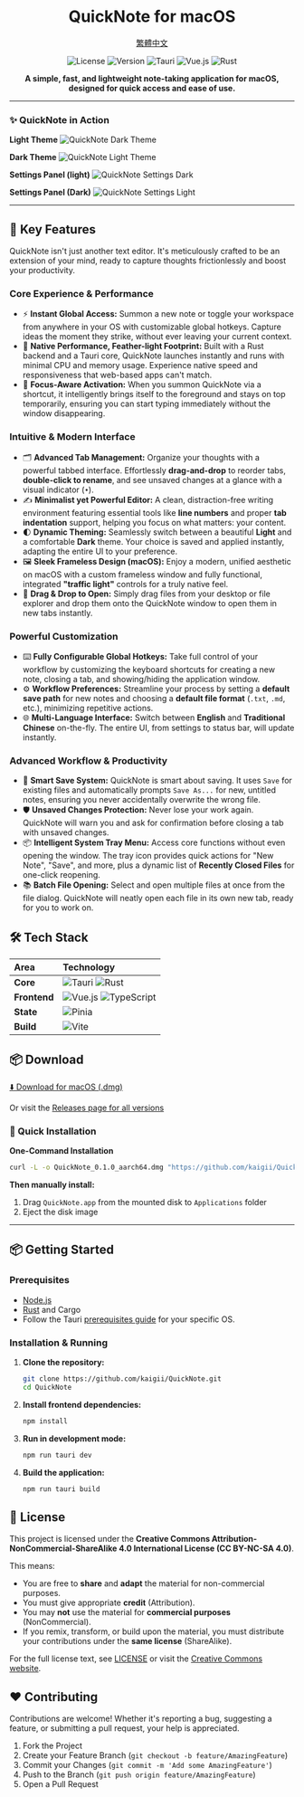 <div align="center">

# QuickNote for macOS

[繁體中文](./README.zh-TW.md)

![License](https://img.shields.io/badge/license-CC--BY--NC--SA--4.0-blue.svg)
![Version](https://img.shields.io/badge/version-0.1.0-brightgreen.svg)
![Tauri](https://img.shields.io/badge/Tauri-24C8DB?logo=tauri&logoColor=white)
![Vue.js](https://img.shields.io/badge/Vue.js-4FC08D?logo=vue.js&logoColor=white)
![Rust](https://img.shields.io/badge/Rust-DEA584?logo=rust&logoColor=white)

**A simple, fast, and lightweight note-taking application for macOS, designed for quick access and ease of use.**

</div>

---

### ✨ **QuickNote in Action**

**Light Theme**
![QuickNote Dark Theme](https://github.com/user-attachments/assets/8eda5e60-601d-467c-8861-0eb536d9e58c)

**Dark Theme**
![QuickNote Light Theme](https://github.com/user-attachments/assets/355d944b-36b7-40d5-9959-40ca30dc9370)

**Settings Panel (light)**
![QuickNote Settings Dark](https://github.com/user-attachments/assets/27a36411-048e-4f71-b339-1c85b1eda738)

**Settings Panel (Dark)**
![QuickNote Settings Light](https://github.com/user-attachments/assets/6c5bb556-3701-46e8-8cc3-5a476a1accf1)

---

## 🚀 Key Features

QuickNote isn't just another text editor. It's meticulously crafted to be an extension of your mind, ready to capture thoughts frictionlessly and boost your productivity.

### Core Experience & Performance
*   ⚡️ **Instant Global Access:** Summon a new note or toggle your workspace from anywhere in your OS with customizable global hotkeys. Capture ideas the moment they strike, without ever leaving your current context.
*   💨 **Native Performance, Feather-light Footprint:** Built with a Rust backend and a Tauri core, QuickNote launches instantly and runs with minimal CPU and memory usage. Experience native speed and responsiveness that web-based apps can't match.
*   🧠 **Focus-Aware Activation:** When you summon QuickNote via a shortcut, it intelligently brings itself to the foreground and stays on top temporarily, ensuring you can start typing immediately without the window disappearing.

### Intuitive & Modern Interface
*   🗂️ **Advanced Tab Management:** Organize your thoughts with a powerful tabbed interface. Effortlessly **drag-and-drop** to reorder tabs, **double-click to rename**, and see unsaved changes at a glance with a visual indicator (`•`).
*   ✍️ **Minimalist yet Powerful Editor:** A clean, distraction-free writing environment featuring essential tools like **line numbers** and proper **tab indentation** support, helping you focus on what matters: your content.
*   🌓 **Dynamic Theming:** Seamlessly switch between a beautiful **Light** and a comfortable **Dark** theme. Your choice is saved and applied instantly, adapting the entire UI to your preference.
*   🖼️ **Sleek Frameless Design (macOS):** Enjoy a modern, unified aesthetic on macOS with a custom frameless window and fully functional, integrated **"traffic light"** controls for a truly native feel.
*   📂 **Drag & Drop to Open:** Simply drag files from your desktop or file explorer and drop them onto the QuickNote window to open them in new tabs instantly.

### Powerful Customization
*   ⌨️ **Fully Configurable Global Hotkeys:** Take full control of your workflow by customizing the keyboard shortcuts for creating a new note, closing a tab, and showing/hiding the application window.
*   ⚙️ **Workflow Preferences:** Streamline your process by setting a **default save path** for new notes and choosing a **default file format** (`.txt`, `.md`, etc.), minimizing repetitive actions.
*   🌐 **Multi-Language Interface:** Switch between **English** and **Traditional Chinese** on-the-fly. The entire UI, from settings to status bar, will update instantly.

### Advanced Workflow & Productivity
*   💾 **Smart Save System:** QuickNote is smart about saving. It uses `Save` for existing files and automatically prompts `Save As...` for new, untitled notes, ensuring you never accidentally overwrite the wrong file.
*   🛡️ **Unsaved Changes Protection:** Never lose your work again. QuickNote will warn you and ask for confirmation before closing a tab with unsaved changes.
*   📦 **Intelligent System Tray Menu:** Access core functions without even opening the window. The tray icon provides quick actions for "New Note", "Save", and more, plus a dynamic list of **Recently Closed Files** for one-click reopening.
*   📚 **Batch File Opening:** Select and open multiple files at once from the file dialog. QuickNote will neatly open each file in its own new tab, ready for you to work on.

## 🛠️ Tech Stack

| Area      | Technology                                                                                                                                                                                                  |
| :-------- | :---------------------------------------------------------------------------------------------------------------------------------------------------------------------------------------------------------- |
| **Core**  | ![Tauri](https://img.shields.io/badge/Tauri-24C8DB?logo=tauri&logoColor=white) ![Rust](https://img.shields.io/badge/Rust-DEA584?logo=rust&logoColor=white)                                                     |
| **Frontend** | ![Vue.js](https://img.shields.io/badge/Vue.js-4FC08D?logo=vue.js&logoColor=white) ![TypeScript](https://img.shields.io/badge/TypeScript-3178C6?logo=typescript&logoColor=white)                              |
| **State** | ![Pinia](https://img.shields.io/badge/Pinia-FFD700?logo=pinia&logoColor=black)                                                                                                                                |
| **Build** | ![Vite](https://img.shields.io/badge/Vite-646CFF?logo=vite&logoColor=white)                                                                                                                                    |

## 📦 Download

[⬇️ Download for macOS (.dmg)](https://github.com/kaigii/QuickNote/releases/tag/v0.1.0)

Or visit the [Releases page for all versions](https://github.com/kaigii/QuickNote/releases)

### 🚀 Quick Installation

**One-Command Installation**
```bash
curl -L -o QuickNote_0.1.0_aarch64.dmg "https://github.com/kaigii/QuickNote-for-macOS/releases/latest/download/QuickNote_0.1.0_aarch64.dmg" && sudo xattr -rd com.apple.quarantine QuickNote_0.1.0_aarch64.dmg && open QuickNote_0.1.0_aarch64.dmg
```

**Then manually install:**
1. Drag `QuickNote.app` from the mounted disk to `Applications` folder
2. Eject the disk image







---

## 📦 Getting Started

### Prerequisites

-   [Node.js](https://nodejs.org/en/)
-   [Rust](https://www.rust-lang.org/tools/install) and Cargo
-   Follow the Tauri [prerequisites guide](https://tauri.app/v1/guides/getting-started/prerequisites) for your specific OS.

### Installation & Running

1.  **Clone the repository:**
    ```bash
    git clone https://github.com/kaigii/QuickNote.git
    cd QuickNote
    ```

2.  **Install frontend dependencies:**
    ```bash
    npm install
    ```

3.  **Run in development mode:**
    ```bash
    npm run tauri dev
    ```

4.  **Build the application:**
    ```bash
    npm run tauri build
    ```

## 📜 License

This project is licensed under the **Creative Commons Attribution-NonCommercial-ShareAlike 4.0 International License (CC BY-NC-SA 4.0)**.

This means:
-   You are free to **share** and **adapt** the material for non-commercial purposes.
-   You must give appropriate **credit** (Attribution).
-   You may **not** use the material for **commercial purposes** (NonCommercial).
-   If you remix, transform, or build upon the material, you must distribute your contributions under the **same license** (ShareAlike).

For the full license text, see [LICENSE](LICENSE) or visit the [Creative Commons website](https://creativecommons.org/licenses/by-nc-sa/4.0/).

## ❤️ Contributing

Contributions are welcome! Whether it's reporting a bug, suggesting a feature, or submitting a pull request, your help is appreciated.

1.  Fork the Project
2.  Create your Feature Branch (`git checkout -b feature/AmazingFeature`)
3.  Commit your Changes (`git commit -m 'Add some AmazingFeature'`)
4.  Push to the Branch (`git push origin feature/AmazingFeature`)
5.  Open a Pull Request